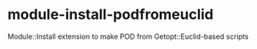 module-install-podfromeuclid
============================

Module::Install extension to make POD from Getopt::Euclid-based scripts